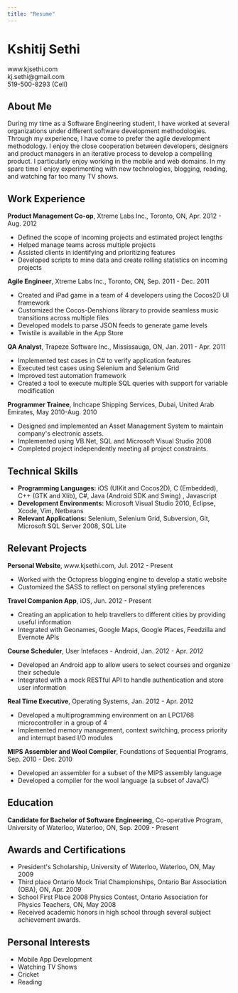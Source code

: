 ```yaml
---
title: "Resume"
---
```

<html>
<head>
<link href="{{ root_url }}/stylesheets/screen.css" media="screen, projection" rel="stylesheet" type="text/css">
<title>Resume - Kshitij Sethi</title>
</head>

<body>
<div class="resume">
<div class="header">
<h1>Kshitij Sethi</h1>
<p>
<div class="left">www.kjsethi.com</div>
<div class="right">kj.sethi@gmail.com</div> 
<div class="center">519-500-8293 (Cell)</div>
</p>
</div>

<div id="about" class="content">
<h2>About Me</h2>
<p>
During my time as a Software Engineering student, I have worked at several organizations under different software development methodologies.
Through my experience, I have come to prefer the agile development methodology.
I enjoy the close cooperation between developers, designers and product managers in an iterative process to develop a compelling product.
I particularly enjoy working in the mobile and web domains.
In my spare time I enjoy experimenting with new technologies, blogging, reading, and watching far too many TV shows.
</p>
</div>

<div id="work" class="content">
<h2>Work Experience</h2>
<p>
<b>Product Management Co-op</b>,
Xtreme Labs Inc., Toronto, ON, Apr. 2012 - Aug. 2012
<ul>
<li>Defined the scope of incoming projects and estimated project lengths</li>
<li>Helped manage teams across multiple projects</li>
<li>Assisted clients in identifying and prioritizing features</li>
<li>Developed scripts to mine data and create rolling statistics on incoming projects</li>
</ul>
</p>

<p>
<b>Agile Engineer</b>,
Xtreme Labs Inc., Toronto, ON, Sep. 2011 - Dec. 2011
<ul>
<li>Created and iPad game in a team of 4 developers using the Cocos2D UI framework</li>
<li>Customized the Cocos-Denshions library to provide seamless music transitions across multiple files</li>
<li>Developed models to parse JSON feeds to generate game levels</li>
<li>Twistile is available in the App Store</li>
</ul>
</p>

<p>
<b>QA Analyst</b>,
Trapeze Software Inc., Mississauga, ON, Jan. 2011 - Apr. 2011
<ul>
<li>Implemented test cases in C# to verify application features</li>
<li>Executed test cases using Selenium and Selenium Grid</li>
<li>Improved test automation framework</li>
<li>Created a tool to execute multiple SQL queries with support for variable modification</li>
</ul>
</p>

<p>
<b>Programmer Trainee</b>,
Inchcape Shipping Services, Dubai, United Arab Emirates, May 2010-Aug. 2010           
<ul>
<li>Designed and implemented an Asset Management System to maintain company's electronic assets.</li>
<li>Implemented using VB.Net, SQL and Microsoft Visual Studio 2008</li>
<li>Completed project independently meeting all project constraints.</li>
</ul>
</p>
<p>
</div>

<div id="tech" class="content">
<h2>Technical Skills</h2>
<p>
<ul>
<li><b>Programming Languages:</b> iOS (UIKit and Cocos2D), C (Embedded), C++ (GTK and Xlib), C#, Java (Android SDK and Swing) , Javascript</li>
<li><b>Development Environments:</b> Microsoft Visual Studio 2010, Eclipse, Xcode, Vim, Netbeans</li>
<li><b>Relevant Applications:</b> Selenium, Selenium Grid, Subversion, Git, Microsoft SQL Server 2008, SQL Lite</li>
</ul>
</p>
</div>

<div id="relevant_projects" class="content">
<h2>Relevant Projects</h2>

<p>
<b>Personal Website</b>, www.kjsethi.com, Jul. 2012 - Present
<ul>
<li>Worked with the Octopress blogging engine to develop a static website</li>
<li>Customized the SASS to reflect on personal styling preferences</li>
</li>
</ul>
</p>

<p>
<b>Travel Companion App</b>,
iOS, Jun. 2012 - Present
<ul>
<li>Creating an application to help travellers to different cities by providing useful information</li>
<li>Integrated with Geonames, Google Maps, Google Places, Feedzilla and Evernote APIs</li>
</ul>
</p>

<p>
<b>Course Scheduler</b>,
User Intefaces - Android, Jan. 2012 - Apr. 2012
<ul>
<li>Developed an Android app to allow users to select courses and organize their schedule</li>
<li>Integrated with a mock RESTful API to handle authentication and store user information</li>
</ul>
</p>

<p>
<b>Real Time Executive</b>,
Operating Systems, Jan. 2012 - Apr. 2012
<ul>
<li>Developed a multiprogramming environment on an LPC1768 microcontroller in a group of 4</li>
<li>Implemented memory management, context switching, process priority and interrupt based I/O modules</li>
</ul>
</p>

<p>
<b>MIPS Assembler and Wool Compiler</b>, 
Foundations of Sequential Programs, Sep. 2010 - Dec. 2010
<ul>
<li>Developed an assembler for a subset of the MIPS assembly language</li>
<li>Developed a compiler for the wool language (a subset of Java/C)</li>
</ul>
</p>

</div>

<div id="education" class="content">
<h2>Education</h2>
<p>
<b>Candidate for Bachelor of Software Engineering</b>, Co-operative Program, University of Waterloo, Waterloo, ON, Sep. 2009 - Present
</p>
</div>


<div id="awards" class="content">
<h2>Awards and Certifications</h2>
<p>
<ul>
<li>President's Scholarship, University of Waterloo, Waterloo, ON, May 2009</li>
<li>Third place Ontario Mock Trial Championships, Ontario Bar Association (OBA), ON, Apr. 2009</li>
<li>School First Place 2008 Physics Contest, Ontario Association for Physics Teachers, ON, May 2008</li>
<li>Received academic honors in high school through several subject achievement awards.</li>
</ul>
</p>
</div>

<div id="interests" class="content">
<h2>Personal Interests</h2>
<p>
<ul>
<li class="column1">Mobile App Development</li>
<li class="column1">Watching TV Shows</li>
<li class="column2 reset">Cricket</li>
<li class="column2">Reading</li> 
</ul>
</p>
</div>
<br>
</div>

</body>

</html>

